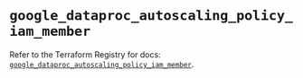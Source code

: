 # `google_dataproc_autoscaling_policy_iam_member`

Refer to the Terraform Registry for docs: [`google_dataproc_autoscaling_policy_iam_member`](https://registry.terraform.io/providers/hashicorp/google-beta/5.16.0/docs/resources/google_dataproc_autoscaling_policy_iam_member).
